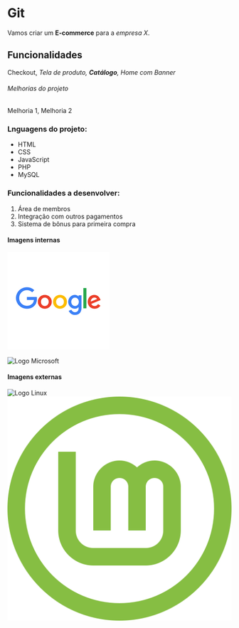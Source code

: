 # Git 

Vamos criar um **E-commerce** para a *empresa X*.

## Funcionalidades

Checkout, _Tela de produto, **Catálogo**, Home com Banner_

###### Melhorias do projeto

Melhoria 1, Melhoria 2

### Lnguagens do projeto:

* HTML
* CSS
* JavaScript
* PHP
* MySQL

### Funcionalidades a desenvolver:

1. Área de membros
2. Integração com outros pagamentos
3. Sistema de bônus para primeira compra

#### Imagens internas
![Logo do Google](./img/Untitled.png)

![Logo Microsoft](./img/RWCZER.avif)

#### Imagens externas
![Logo Linux](https://logodownload.org/wp-content/uploads/2022/05/linux-logo-0.png)
![Logo Linux Mint](https://raw.githubusercontent.com/linuxmint/brand-logo/master/ring.svg)